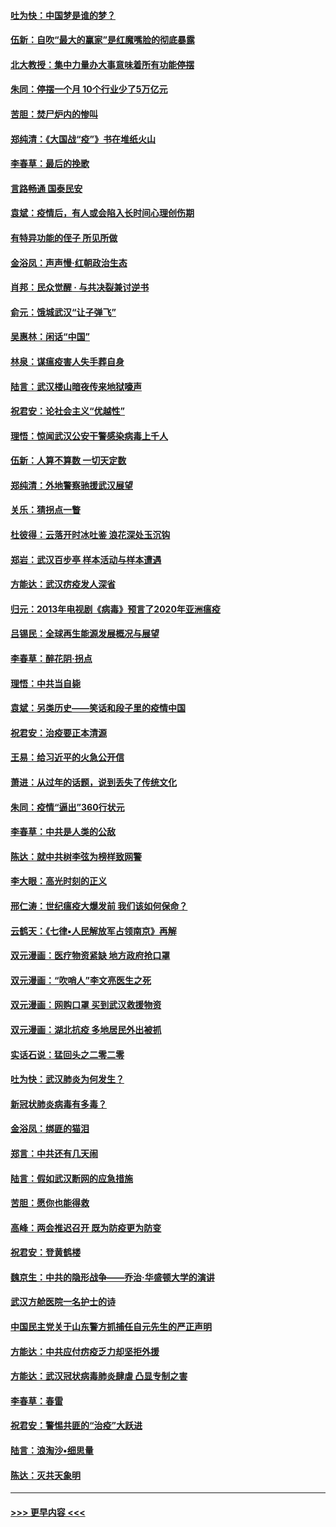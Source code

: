 #### [吐为快：中国梦是谁的梦？](../pages/nsc993/n11906564.md?t=03012102) 
#### [伍新：自吹“最大的赢家”是红魔嘴脸的彻底暴露](../pages/nsc993/n11906407.md?t=03012102) 
#### [北大教授：集中力量办大事意味着所有功能停摆](../pages/nsc993/n11904800.md?t=03012102) 
#### [朱同：停摆一个月 10个行业少了5万亿元](../pages/nsc993/n11904498.md?t=03012102) 
#### [苦胆：焚尸炉内的惨叫](../pages/nsc993/n11904479.md?t=03012102) 
#### [郑纯清：《大国战“疫”》书在堆纸火山](../pages/nsc993/n11904450.md?t=03012102) 
#### [李春草：最后的挽歌](../pages/nsc993/n11904441.md?t=03012102) 
#### [言路畅通 国泰民安](../pages/nsc993/n11904222.md?t=03012102) 
#### [袁斌：疫情后，有人或会陷入长时间心理创伤期](../pages/nsc993/n11901514.md?t=03012102) 
#### [有特异功能的侄子 所见所做](../pages/nsc993/n11901154.md?t=03012102) 
#### [金浴凤：声声慢‧红朝政治生态](../pages/nsc993/n11899553.md?t=03012102) 
#### [肖邦：民众觉醒 · 与共决裂兼讨逆书](../pages/nsc993/n11898435.md?t=03012102) 
#### [俞元：饿城武汉“让子弹飞”](../pages/nsc993/n11898344.md?t=03012102) 
#### [吴惠林：闲话“中国”](../pages/nsc993/n11898182.md?t=03012102) 
#### [林泉：谋瘟疫害人失手葬自身](../pages/nsc993/n11897892.md?t=03012102) 
#### [陆言：武汉楼山暗夜传来地狱嚎声](../pages/nsc993/n11897033.md?t=03012102) 
#### [祝君安：论社会主义“优越性”](../pages/nsc993/n11897005.md?t=03012102) 
#### [理悟：惊闻武汉公安干警感染病毒上千人](../pages/nsc993/n11896947.md?t=03012102) 
#### [伍新：人算不算数 一切天定数](../pages/nsc993/n11893372.md?t=03012102) 
#### [郑纯清：外地警察驰援武汉展望](../pages/nsc993/n11893115.md?t=03012102) 
#### [关乐：猜拐点一瞥](../pages/nsc993/n11893020.md?t=03012102) 
#### [杜彼得：云落开时冰吐鉴 浪花深处玉沉钩](../pages/nsc993/n11892107.md?t=03012102) 
#### [郑岩：武汉百步亭 样本活动与样本遭遇](../pages/nsc993/n11892310.md?t=03012102) 
#### [方能达：武汉疠疫发人深省](../pages/nsc993/n11891376.md?t=03012102) 
#### [归元：2013年电视剧《病毒》预言了2020年亚洲瘟疫](../pages/nsc993/n11891126.md?t=03012102) 
#### [吕锡民：全球再生能源发展概况与展望](../pages/nsc993/n11890613.md?t=03012102) 
#### [李春草：醉花阴·拐点](../pages/nsc993/n11890567.md?t=03012102) 
#### [理悟：中共当自毙](../pages/nsc993/n11890559.md?t=03012102) 
#### [袁斌：另类历史——笑话和段子里的疫情中国](../pages/nsc993/n11889243.md?t=03012102) 
#### [祝君安：治疫要正本清源](../pages/nsc993/n11889085.md?t=03012102) 
#### [王易：给习近平的火急公开信](../pages/nsc993/n11888225.md?t=03012102) 
#### [萧进：从过年的话题，说到丢失了传统文化](../pages/nsc993/n11887732.md?t=03012102) 
#### [朱同：疫情“逼出”360行状元](../pages/nsc993/n11887678.md?t=03012102) 
#### [李春草：中共是人类的公敌](../pages/nsc993/n11887656.md?t=03012102) 
#### [陈达：就中共树李弦为榜样致网警](../pages/nsc993/n11887625.md?t=03012102) 
#### [李大眼：高光时刻的正义](../pages/nsc993/n11887585.md?t=03012102) 
#### [邢仁涛：世纪瘟疫大爆发前 我们该如何保命？](../pages/nsc993/n11887535.md?t=03012102) 
#### [云鹤天：《七律▪人民解放军占领南京》再解](../pages/nsc993/n11887524.md?t=03012102) 
#### [双元漫画：医疗物资紧缺 地方政府抢口罩](../pages/nsc993/n11884744.md?t=03012102) 
#### [双元漫画：“吹哨人”李文亮医生之死](../pages/nsc993/n11884705.md?t=03012102) 
#### [双元漫画：网购口罩 买到武汉救援物资](../pages/nsc993/n11884670.md?t=03012102) 
#### [双元漫画：湖北抗疫 多地居民外出被抓](../pages/nsc993/n11884643.md?t=03012102) 
#### [实话石说：猛回头之二零二零](../pages/nsc993/n11883968.md?t=03012102) 
#### [吐为快：武汉肺炎为何发生？](../pages/nsc993/n11882180.md?t=03012102) 
#### [新冠状肺炎病毒有多毒？](../pages/nsc993/n11881790.md?t=03012102) 
#### [金浴凤：绑匪的猫泪](../pages/nsc993/n11880664.md?t=03012102) 
#### [郑言：中共还有几天闹](../pages/nsc993/n11880645.md?t=03012102) 
#### [陆言：假如武汉断网的应急措施](../pages/nsc993/n11880619.md?t=03012102) 
#### [苦胆：愿你也能得救](../pages/nsc993/n11880601.md?t=03012102) 
#### [高峰：两会推迟召开  既为防疫更为防变](../pages/nsc993/n11879977.md?t=03012102) 
#### [祝君安：登黄鹤楼](../pages/nsc993/n11880583.md?t=03012102) 
#### [魏京生：中共的隐形战争——乔治‧华盛顿大学的演讲](../pages/nsc993/n11879765.md?t=03012102) 
#### [武汉方舱医院一名护士的诗](../pages/nsc993/n11878480.md?t=03012102) 
#### [中国民主党关于山东警方抓捕任自元先生的严正声明](../pages/nsc993/n11877506.md?t=03012102) 
#### [方能达：中共应付疠疫乏力却坚拒外援](../pages/nsc993/n11877497.md?t=03012102) 
#### [方能达：武汉冠状病毒肺炎肆虐 凸显专制之害](../pages/nsc993/n11877475.md?t=03012102) 
#### [李春草：春雷](../pages/nsc993/n11876287.md?t=03012102) 
#### [祝君安：警惕共匪的“治疫”大跃进](../pages/nsc993/n11876084.md?t=03012102) 
#### [陆言：浪淘沙•细思量](../pages/nsc993/n11876071.md?t=03012102) 
#### [陈达：灭共天象明](../pages/nsc993/n11876063.md?t=03012102) 

----
#### [ >>> 更早内容 <<< ](../indexes/nsc993-earlier.md)
